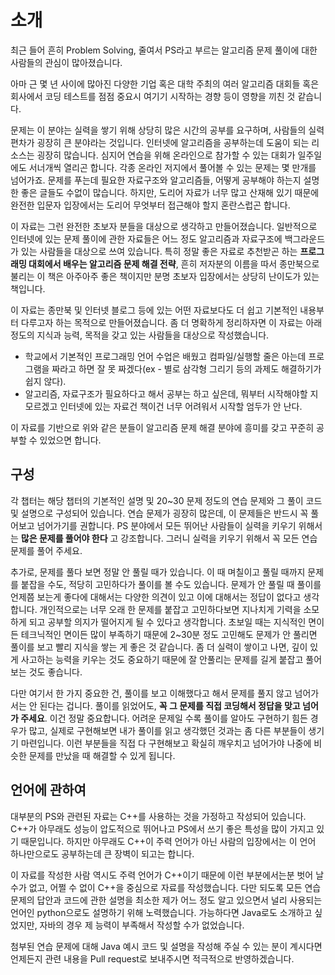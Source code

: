 # 소개

최근 들어 흔히 Problem Solving, 줄여서 PS라고 부르는 알고리즘 문제 풀이에 대한 사람들의 관심이 많아졌습니다.

아마 근 몇 년 사이에 많아진 다양한 기업 혹은 대학 주최의 여러 알고리즘 대회들 혹은 회사에서 코딩 테스트를 점점 중요시 여기기 시작하는 경향 등이 영향을 끼친 것 같습니다.

문제는 이 분야는 실력을 쌓기 위해 상당히 많은 시간의 공부를 요구하며, 사람들의 실력 편차가 굉장히 큰 분야라는 것입니다. 인터넷에 알고리즘을 공부하는데 도움이 되는 리소스는 굉장히 많습니다. 심지어 연습을 위해 온라인으로 참가할 수 있는 대회가 일주일에도 서너개씩 열리곤 합니다. 각종 온라인 저지에서 풀어볼 수 있는 문제는 몇 만개를 넘어가죠. 문제를 푸는데 필요한 자료구조와 알고리즘들, 어떻게 공부해야 하는지 설명한 좋은 글들도 수없이 많습니다. 하지만, 도리어 자료가 너무 많고 산재해 있기 때문에 완전한 입문자 입장에서는 도리어 무엇부터 접근해야 할지 혼란스럽곤 합니다. 

이 자료는 그런 완전한 초보자 분들을 대상으로 생각하고 만들어졌습니다. 일반적으로 인터넷에 있는 문제 풀이에 관한 자료들은 어느 정도 알고리즘과 자료구조에 백그라운드가 있는 사람들을 대상으로 쓰여 있습니다. 특히 정말 좋은 자료로 추천받곤 하는 **프로그래밍 대회에서 배우는 알고리즘 문제 해결 전략**, 흔히 저자분의 이름을 따서 종만북으로 불리는 이 책은 아주아주 좋은 책이지만 분명 초보자 입장에서는 상당히 난이도가 있는 책입니다.

이 자료는 종만북 및 인터넷 블로그 등에 있는 어떤 자료보다도 더 쉽고 기본적인 내용부터 다루고자 하는 목적으로 만들어졌습니다. 좀 더 명확하게 정리하자면 이 자료는 아래 정도의 지식과 능력, 목적을 갖고 있는 사람들을 대상으로 작성했습니다.

- 학교에서 기본적인 프로그래밍 언어 수업은 배웠고 컴파일/실행할 줄은 아는데 프로그램을 짜라고 하면 잘 못 짜겠다(ex - 별로 삼각형 그리기 등의 과제도 해결하기가 쉽지 않다).
- 알고리즘, 자료구조가 필요하다고 해서 공부는 하고 싶은데, 뭐부터 시작해야할 지 모르겠고 인터넷에 있는 자료건 책이건 너무 어려워서 시작할 엄두가 안 난다.

이 자료를 기반으로 위와 같은 분들이 알고리즘 문제 해결 분야에 흥미를 갖고 꾸준히 공부할 수 있었으면 합니다.

## 구성

각 챕터는 해당 챕터의 기본적인 설명 및 20~30 문제 정도의 연습 문제와 그 풀이 코드 및 설명으로 구성되어 있습니다. 연습 문제가 굉장히 많은데, 이 문제들은 반드시 꼭 풀어보고 넘어가기를 권합니다. PS 분야에서 모든 뛰어난 사람들이 실력을 키우기 위해서는 **많은 문제를 풀어야 한다** 고 강조합니다. 그러니 실력을 키우기 위해서 꼭 모든 연습 문제를 풀어 주세요.

추가로, 문제를 풀다 보면 정말 안 풀릴 때가 있습니다. 이 때 며칠이고 풀릴 때까지 문제를 붙잡을 수도, 적당히 고민하다가 풀이를 볼 수도 있습니다. 문제가 안 풀릴 때 풀이를 언제쯤 보는게 좋다에 대해서는 다양한 의견이 있고 이에 대해서는 정답이 없다고 생각합니다. 개인적으로는 너무 오래 한 문제를 붙잡고 고민하다보면 지나치게 기력을 소모하게 되고 공부할 의지가 떨어지게 될 수 있다고 생각합니다. 초보일 때는 지식적인 면이든 테크닉적인 면이든 많이 부족하기 때문에 2~30분 정도 고민해도 문제가 안 풀리면 풀이를 보고 빨리 지식을 쌓는 게 좋은 것 같습니다. 좀 더 실력이 쌓이고 나면, 깊이 있게 사고하는 능력을 키우는 것도 중요하기 때문에 잘 안풀리는 문제를 길게 붙잡고 풀어보는 것도 좋습니다.

다만 여기서 한 가지 중요한 건, 풀이를 보고 이해했다고 해서 문제를 풀지 않고 넘어가서는 안 된다는 겁니다. 풀이를 읽었어도, **꼭 그 문제를 직접 코딩해서 정답을 맞고 넘어가 주세요**. 이건 정말 중요합니다. 어려운 문제일 수록 풀이를 알아도 구현하기 힘든 경우가 많고, 실제로 구현해보면 내가 풀이를 읽고 생각했던 것과는 좀 다른 부분들이 생기기 마련입니다. 이런 부분들을 직접 다 구현해보고 확실히 깨우치고 넘어가야 나중에 비슷한 문제를 만났을 때 해결할 수 있게 됩니다.

## 언어에 관하여

대부분의 PS와 관련된 자료는 C++를 사용하는 것을 가정하고 작성되어 있습니다. C++가 아무래도 성능이 압도적으로 뛰어나고 PS에서 쓰기 좋은 특성을 많이 가지고 있기 때문입니다. 하지만 아무래도 C++이 주력 언어가 아닌 사람의 입장에서는 이 언어 하나만으로도 공부하는데 큰 장벽이 되고는 합니다.

이 자료를 작성한 사람 역시도 주력 언어가 C++이기 때문에 이런 부분에서는분 벗어 날 수가 없고, 어쩔 수 없이 C++을 중심으로 자료를 작성했습니다. 다만 되도록 모든 연습 문제의 답안과 코드에 관한 설명을 최소한 제가 어느 정도 알고 있으면서 널리 사용되는 언어인 python으로도 설명하기 위해 노력했습니다. 가능하다면 Java로도 소개하고 싶었지만, 자바의 경우 제 능력이 부족해서 작성할 수가 없었습니다.

첨부된 연습 문제에 대해 Java 예시 코드 및 설명을 작성해 주실 수 있는 분이 계시다면 언제든지 관련 내용을 Pull request로 보내주시면 적극적으로 반영하겠습니다.